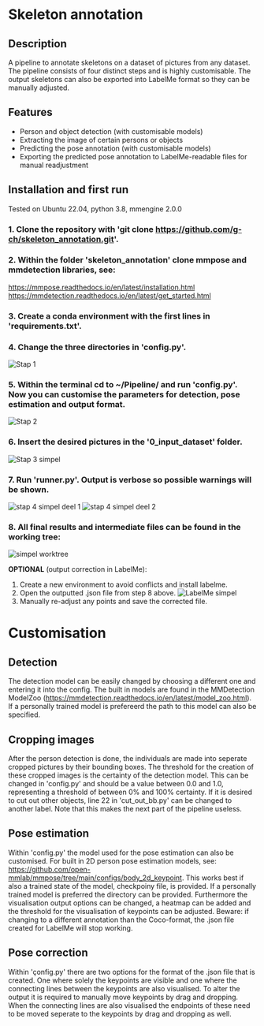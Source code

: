 # Skeleton annotation

## Description

A pipeline to annotate skeletons on a dataset of pictures from any dataset. The pipeline consists of four distinct steps and is highly customisable. The output skeletons can also be exported into LabelMe format so they can be manually adjusted.

## Features

- Person and object detection (with customisable models)
- Extracting the image of certain persons or objects
- Predicting the pose annotation (with customisable models)
- Exporting the predicted pose annotation to LabelMe-readable files for manual readjustment

## Installation and first run

Tested on Ubuntu 22.04, python 3.8, mmengine 2.0.0

### 1. Clone the repository with 'git clone https://github.com/g-ch/skeleton_annotation.git'.

### 2. Within the folder 'skeleton_annotation' clone mmpose and mmdetection libraries, see: 
https://mmpose.readthedocs.io/en/latest/installation.html
https://mmdetection.readthedocs.io/en/latest/get_started.html

### 3. Create a conda environment with the first lines in 'requirements.txt'.

### 4. Change the three directories in 'config.py'.
![Stap 1](https://github.com/g-ch/skeleton_annotation/assets/126026624/a225f19a-d5b7-43df-a696-56fbbdccf796)

### 5. Within the terminal cd to ~/Pipeline/ and run 'config.py'. Now you can customise the parameters for detection, pose estimation and output format.
![Stap 2](https://github.com/g-ch/skeleton_annotation/assets/126026624/dc926c66-f232-4921-a3d7-82aef349887b)

### 6. Insert the desired pictures in the '0_input_dataset' folder.
![Stap 3 simpel](https://github.com/g-ch/skeleton_annotation/assets/126026624/9134fcb3-94f5-4995-91b9-3a796a497a87)

### 7. Run 'runner.py'. Output is verbose so possible warnings will be shown.
![stap 4 simpel deel 1](https://github.com/g-ch/skeleton_annotation/assets/126026624/da884f0d-9e86-42b3-ab18-9444a3d9f9e6)
![stap 4 simpel deel 2](https://github.com/g-ch/skeleton_annotation/assets/126026624/094421af-4f50-4829-b225-404d10d6d200)

### 8. All final results and intermediate files can be found in the working tree:
![simpel worktree](https://github.com/g-ch/skeleton_annotation/assets/126026624/fbc5f58f-105c-4c58-978f-f425c29ea4c4)

**OPTIONAL** (output correction in LabelMe):
1. Create a new environment to avoid conflicts and install labelme.
2. Open the outputted .json file from step 8 above.
![LabelMe simpel](https://github.com/g-ch/skeleton_annotation/assets/126026624/575d5d12-2266-4b96-a352-b4bfc17fe362)
3. Manually re-adjust any points and save the corrected file.



# Customisation

## Detection
The detection model can be easily changed by choosing a different one and entering it into the config. The built in models are found in the MMDetection ModelZoo (https://mmdetection.readthedocs.io/en/latest/model_zoo.html). If a personally trained model is prefereerd the path to this model can also be specified. 

## Cropping images
After the person detection is done, the individuals are made into seperate cropped pictures by their bounding boxes. The threshold for the creation of these cropped images is the certainty of the detection model. This can be changed in 'config.py' and should be a value between 0.0 and 1.0, representing a threshold of between 0% and 100% certainty. If it is desired to cut out other objects, line 22 in 'cut_out_bb.py' can be changed to another label. Note that this makes the next part of the pipeline useless.

## Pose estimation
Within 'config.py' the model used for the pose estimation can also be customised. For built in 2D person pose estimation models, see: https://github.com/open-mmlab/mmpose/tree/main/configs/body_2d_keypoint. This works best if also a trained state of the model, checkpoiny file, is provided. If a personally trained model is preferred the directory can be provided. Furthermore the visualisation output options can be changed, a heatmap can be added and the threshold for the visualisation of keypoints can be adjusted.
Beware: if changing to a different annotation than the Coco-format, the .json file created for LabelMe will stop working.

## Pose correction
Within 'çonfig.py' there are two options for the format of the .json file that is created. One where solely the keypoints are visible and one where the connecting lines between the keypoints are also visualised. To alter the output it is required to manually move keypoints by drag and dropping. When the connecting lines are also visualised the endpoints of these need to be moved seperate to the keypoints by drag and dropping as well.








